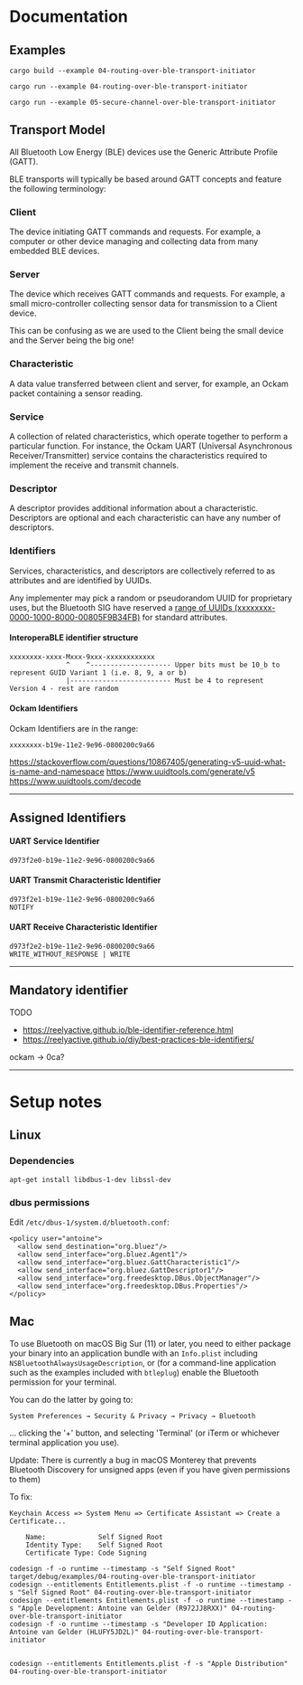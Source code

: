 # Documentation

## Examples

    cargo build --example 04-routing-over-ble-transport-initiator

    cargo run --example 04-routing-over-ble-transport-initiator

    cargo run --example 05-secure-channel-over-ble-transport-initiator

## Transport Model

All Bluetooth Low Energy (BLE) devices use the Generic Attribute
Profile (GATT).

BLE transports will typically be based around GATT concepts and
feature the following terminology:

### Client

The device initiating GATT commands and requests. For example, a
computer or other device managing and collecting data from many
embedded BLE devices.

### Server

The device which receives GATT commands and requests. For example, a
small micro-controller collecting sensor data for transmission to a
Client device.

This can be confusing as we are used to the Client being the small
device and the Server being the big one!

### Characteristic

A data value transferred between client and server, for example, an
Ockam packet containing a sensor reading.

### Service

A collection of related characteristics, which operate together to
perform a particular function. For instance, the Ockam UART (Universal
Asynchronous Receiver/Transmitter) service contains the
characteristics required to implement the receive and transmit
channels.

### Descriptor

A descriptor provides additional information about a
characteristic. Descriptors are optional and each characteristic can
have any number of descriptors.

### Identifiers

Services, characteristics, and descriptors are collectively referred
to as attributes and are identified by UUIDs.

Any implementer may pick a random or pseudorandom UUID for proprietary
uses, but the Bluetooth SIG have reserved a [range of UUIDs
(xxxxxxxx-0000-1000-8000-00805F9B34FB)](https://www.bluetooth.com/specifications/assigned-numbers/)
for standard attributes.

#### InteroperaBLE identifier structure

    xxxxxxxx-xxxx-Mxxx-9xxx-xxxxxxxxxxxx
                  ^    ^-------------------- Upper bits must be 10_b to represent GUID Variant 1 (i.e. 8, 9, a or b)
                  |------------------------- Must be 4 to represent Version 4 - rest are random

#### Ockam Identifiers

Ockam Identifiers are in the range:

    xxxxxxxx-b19e-11e2-9e96-0800200c9a66

https://stackoverflow.com/questions/10867405/generating-v5-uuid-what-is-name-and-namespace
https://www.uuidtools.com/generate/v5
https://www.uuidtools.com/decode

---

## Assigned Identifiers

#### UART Service Identifier

    d973f2e0-b19e-11e2-9e96-0800200c9a66

#### UART Transmit Characteristic Identifier

    d973f2e1-b19e-11e2-9e96-0800200c9a66
    NOTIFY

#### UART Receive Characteristic Identifier

    d973f2e2-b19e-11e2-9e96-0800200c9a66
    WRITE_WITHOUT_RESPONSE | WRITE

---

## Mandatory identifier

TODO

* https://reelyactive.github.io/ble-identifier-reference.html
* https://reelyactive.github.io/diy/best-practices-ble-identifiers/

ockam -> 0ca?

---

# Setup notes

## Linux

### Dependencies

    apt-get install libdbus-1-dev libssl-dev

### dbus permissions

Edit `/etc/dbus-1/system.d/bluetooth.conf`:

    <policy user="antoine">
      <allow send_destination="org.bluez"/>
      <allow send_interface="org.bluez.Agent1"/>
      <allow send_interface="org.bluez.GattCharacteristic1"/>
      <allow send_interface="org.bluez.GattDescriptor1"/>
      <allow send_interface="org.freedesktop.DBus.ObjectManager"/>
      <allow send_interface="org.freedesktop.DBus.Properties"/>
    </policy>

## Mac

To use Bluetooth on macOS Big Sur (11) or later, you need to either package your binary into an application bundle with an `Info.plist` including `NSBluetoothAlwaysUsageDescription`, or (for a command-line application such as the examples included with `btleplug`) enable the Bluetooth permission for your terminal.

You can do the latter by going to:

    System Preferences → Security & Privacy → Privacy → Bluetooth

... clicking the '+' button, and selecting 'Terminal' (or iTerm or whichever terminal application you use).

Update: There is currently a bug in macOS Monterey that prevents Bluetooth Discovery for unsigned apps (even if you have given permissions to them)

To fix:

    Keychain Access => System Menu => Certificate Assistant => Create a Certificate...

        Name:             Self Signed Root
        Identity Type:    Self Signed Root
        Certificate Type: Code Signing

    codesign -f -o runtime --timestamp -s "Self Signed Root" target/debug/examples/04-routing-over-ble-transport-initiator
    codesign --entitlements Entitlements.plist -f -o runtime --timestamp -s "Self Signed Root" 04-routing-over-ble-transport-initiator
    codesign --entitlements Entitlements.plist -f -o runtime --timestamp -s "Apple Development: Antoine van Gelder (R972JJ8RXX)" 04-routing-over-ble-transport-initiator
    codesign -f -o runtime --timestamp -s "Developer ID Application: Antoine van Gelder (HLUFY5JD2L)" 04-routing-over-ble-transport-initiator


    codesign --entitlements Entitlements.plist -f -s "Apple Distribution" 04-routing-over-ble-transport-initiator
